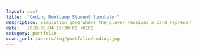 ```yaml
---
layout: post
title:  "Coding Bootcamp Student Simulator"
description: Simulation game where the player receives a card representing an event during the (parodic) daily life of a bootcamp student and their decision will affect a set of stats (money, sleep, anxiety, social life).
date:   2018-05-04 16:30:00 +0100
category: portfolio
cover_url: /assets/img/portfolio/coding.jpg
---
```

